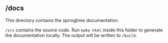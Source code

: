 ## /docs

This directory contains the springtime documentation.

`/src` contains the source code. Run `make html` inside this folder to generate
the documentation locally. The output will be written to `/build`.
